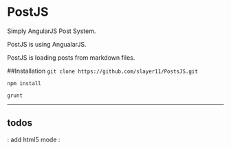 # PostJS
Simply AngularJS Post System.

PostJS is using AngualarJS.

PostJS is loading posts from markdown files.

##Installation
`git clone https://github.com/slayer11/PostsJS.git`

`npm install`

`grunt`

------------------
todos
-----------
: add html5 mode
: 
